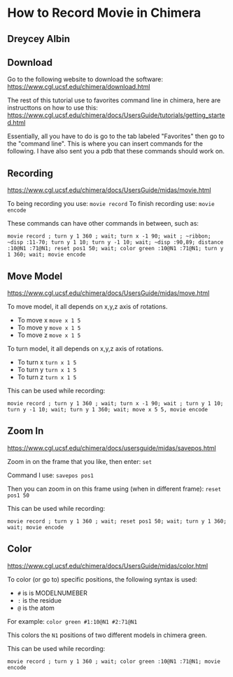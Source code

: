 # How to Record Movie in Chimera
## Dreycey Albin

## Download

Go to the following website to download the software:
https://www.cgl.ucsf.edu/chimera/download.html

The rest of this tutorial use to favorites command line in chimera, here are
instructtons on how to use this:
https://www.cgl.ucsf.edu/chimera/docs/UsersGuide/tutorials/getting_started.html

Essentially, all you have to do is go to the tab labeled "Favorites" then go to
the "command line". This is where you can insert commands for the following. I
have also sent you a pdb that these commands should work on.

## Recording

https://www.cgl.ucsf.edu/chimera/docs/UsersGuide/midas/movie.html

To being recording you use: `movie record`
To finish recording use: `movie encode`

These commands can have other commands in between, such as:

```
movie record ; turn y 1 360 ; wait; turn x -1 90; wait ; ~ribbon; ~disp :11-70; turn y 1 10; turn y -1 10; wait; ~disp :90,89; distance :10@N1 :71@N1; reset pos1 50; wait; color green :10@N1 :71@N1; turn y 1 360; wait; movie encode
```

## Move Model

https://www.cgl.ucsf.edu/chimera/docs/UsersGuide/midas/move.html

To move model, it all depends on x,y,z axis of rotations.

 * To move x `move x 1 5`
 * To move y `move x 1 5`
 * To move z `move x 1 5`

To turn model, it all depends on x,y,z axis of rotations.

 * To turn x `turn x 1 5`
 * To turn y `turn x 1 5`
 * To turn z `turn x 1 5`

This can be used while recording:

```
movie record ; turn y 1 360 ; wait; turn x -1 90; wait ; turn y 1 10; turn y -1 10; wait; turn y 1 360; wait; move x 5 5, movie encode
```

## Zoom In

https://www.cgl.ucsf.edu/chimera/docs/usersguide/midas/savepos.html

Zoom in on the frame that you like, then enter: `set`

Command I use: `savepos pos1`

Then you can zoom in on this frame using (when in different frame): `reset pos1 50`

This can be used while recording:

```
movie record ; turn y 1 360 ; wait; reset pos1 50; wait; turn y 1 360; wait; movie encode
```

## Color

https://www.cgl.ucsf.edu/chimera/docs/UsersGuide/midas/color.html

To color (or go to) specific positions, the following syntax is used:

 * `#` is is MODELNUMEBER
 * `:` is the residue
 * `@` is the atom

For example: `color green #1:10@N1 #2:71@N1`

This colors the `N1` positions of two different models in chimera green.

This can be used while recording:

```
movie record ; turn y 1 360 ; wait; color green :10@N1 :71@N1; movie encode
```
